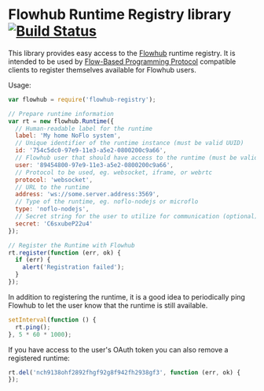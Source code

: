 Flowhub Runtime Registry library [![Build Status](https://secure.travis-ci.org/the-grid/flowhub-registry.png?branch=master)](http://travis-ci.org/the-grid/flowhub-registry)
================================

This library provides easy access to the [Flowhub](http://flowhub.io) runtime registry. It is intended to be used by [Flow-Based Programming Protocol](http://noflojs.org/documentation/protocol/) compatible clients to register themselves available for Flowhub users.

Usage:

```javascript
var flowhub = require('flowhub-registry');

// Prepare runtime information
var rt = new flowhub.Runtime({
  // Human-readable label for the runtime
  label: 'My home NoFlo system',
  // Unique identifier of the runtime instance (must be valid UUID)
  id: '754c5dc0-97e9-11e3-a5e2-0800200c9a66',
  // Flowhub user that should have access to the runtime (must be valid UUID)
  user: '89454800-97e9-11e3-a5e2-0800200c9a66',
  // Protocol to be used, eg. websocket, iframe, or webrtc
  protocol: 'websocket',
  // URL to the runtime
  address: 'ws://some.server.address:3569',
  // Type of the runtime, eg. noflo-nodejs or microflo
  type: 'noflo-nodejs',
  // Secret string for the user to utilize for communication (optional)
  secret: 'C6sxubeP22u4'
});

// Register the Runtime with Flowhub
rt.register(function (err, ok) {
  if (err) {
    alert('Registration failed');
  }
});
```

In addition to registering the runtime, it is a good idea to periodically ping Flowhub to let the user know that the runtime is still available.

```javascript
setInterval(function () {
  rt.ping();
}, 5 * 60 * 1000);
```

If you have access to the user's OAuth token you can also remove a registered runtime:

```javascript
rt.del('nch9138ohf2892fhgf92g8f942fh2938gf3', function (err, ok) {
});
```
